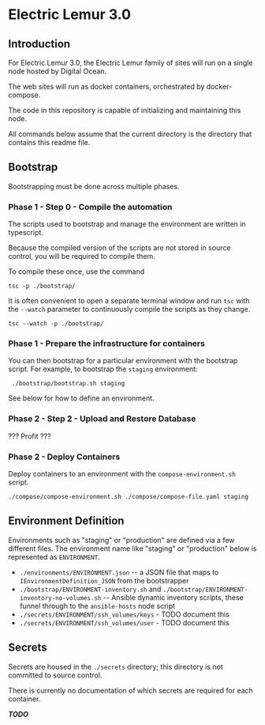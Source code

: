 # Electric Lemur 3.0

## Introduction

For Electric Lemur 3.0, the Electric Lemur family of sites will run on a single node hosted by Digital Ocean. 

The web sites will run as docker containers, orchestrated by docker-compose. 

The code in this repository is capable of initializing and maintaining this node. 

All commands below assume that the current directory is the directory that contains this readme file. 

## Bootstrap 

Bootstrapping must be done across multiple phases.

### Phase 1 - Step 0 - Compile the automation

The scripts used to bootstrap and manage the environment are written in typescript. 

Because the compiled version of the scripts are not stored in source control, you will be required to compile them.

To compile these once, use the command 

    tsc -p ./bootstrap/

It is often convenient to open a separate terminal window and run `tsc` with the `--watch` parameter to continuously compile the scripts as they change. 

    tsc --watch -p ./bootstrap/

### Phase 1 - Prepare the infrastructure for containers

You can then bootstrap for a particular environment with the bootstrap script. For example, to bootstrap the `staging` environment: 

     ./bootstrap/bootstrap.sh staging

See below for how to define an environment. 


### Phase 2 - Step 2 - Upload and Restore Database

??? Profit ??? 

### Phase 2 - Deploy Containers

Deploy containers to an environment with the `compose-environment.sh` script. 

    ./compose/compose-environment.sh ./compose/compose-file.yaml staging

## Environment Definition 

Environments such as "staging" or "production" are defined via a few different files. The environment name like "staging" or "production" below is represented as `ENVIRONMENT`. 

- `./environments/ENVIRONMENT.json` -- a JSON file that maps to `IEnvironmentDefinition_JSON` from the bootstrapper
- `./bootstrap/ENVIRONMENT-inventory.sh` and `./bootstrap/ENVIRONMENT-inventory-no-volumes.sh` -- Ansible dynamic inventory scripts, these funnel through to the `ansible-hosts` node script
- `./secrets/ENVIRONMENT/ssh_volumes/keys` - TODO document this
- `./secrets/ENVIRONMENT/ssh_volumes/user` - TODO document this

## Secrets

Secrets are housed in the `./secrets` directory; this directory is not committed to source control.

There is currently no documentation of which secrets are required for each container. 

***TODO***